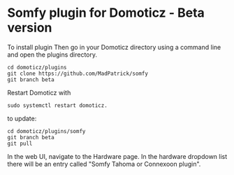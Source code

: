 # Somfy plugin for Domoticz - Beta version


To install plugin
Then go in your Domoticz directory using a command line and open the plugins directory.
```
cd domoticz/plugins
git clone https://github.com/MadPatrick/somfy
git branch beta 
```
Restart Domoticz with 
```
sudo systemctl restart domoticz.
```

to update:
```
cd domoticz/plugins/somfy
git branch beta 
git pull
```

In the web UI, navigate to the Hardware page. In the hardware dropdown list there will be an entry called "Somfy Tahoma or Connexoon plugin".
